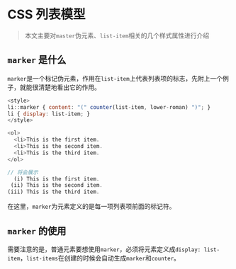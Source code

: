 # CSS 列表模型
> 本文主要对`master`伪元素、`list-item`相关的几个样式属性进行介绍

## `marker` 是什么

`marker`是一个标记伪元素，作用在`list-item`上代表列表项的标志，先附上一个例子，就能很清楚地看出它的作用。

```javascript
<style>
li::marker { content: "(" counter(list-item, lower-roman) ")"; }
li { display: list-item; }
</style>

<ol>
  <li>This is the first item.
  <li>This is the second item.
  <li>This is the third item.
</ol>

// 将会展示
  (i) This is the first item.
 (ii) This is the second item.
(iii) This is the third item.

```
在这里，`marker`为元素定义的是每一项列表项前面的标记符。

##  `marker` 的使用

需要注意的是，普通元素要想使用`marker`，必须将元素定义成`display: list-item`，`list-items`在创建的时候会自动生成`marker`和`counter`。

## 

